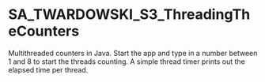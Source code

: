 # SA_TWARDOWSKI_S3_ThreadingTheCounters
 Multithreaded counters in Java. Start the app and type in a number between 1 and 8 to start the threads counting. A simple thread timer prints out the elapsed time per thread.
